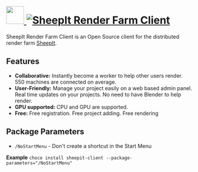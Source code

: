 # [<img src="https://cdn.jsdelivr.net/gh/AdmiringWorm/chocolatey-packages@27efe1585c76fa54ef1998fa9d7f903cacb28a71/icons/sheepit-client.png" height="48" width="48" /> ![SheepIt Render Farm Client](https://img.shields.io/chocolatey/v/sheepit-client.svg?label=SheepIt%20Render%20Farm%20Client&style=for-the-badge)](https://chocolatey.org/packages/sheepit-client)

SheepIt Render Farm Client is an Open Source client for the distributed render farm [SheepIt](https://www.sheepit-renderfarm.com/).

## Features

- **Collaborative:** Instantly become a worker to help other users render. 550 machines are connected on average.
- **User-Friendly:** Manage your project easily on a web based admin panel. Real time updates on your projects. No need to have Blender to help render.
- **GPU supported:** CPU and GPU are supported.
- **Free:** Free registration. Free project adding. Free rendering

## Package Parameters

- `/NoStartMenu` - Don't create a shortcut in the Start Menu

**Example**
`choco install sheepit-client --package-parameters="/NoStartMenu"`

